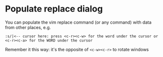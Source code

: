 # Populate replace dialog

You can populate the vim replace command (or any command) with data from other places, e.g.

```
:s/|<-- cursor here: press <c-r><c-w> for the word under the cursor or <c-r><c-a> for the WORD under the cursor
```

Remember it this way: it's the opposite of `<c-w><c-r>` to rotate windows

